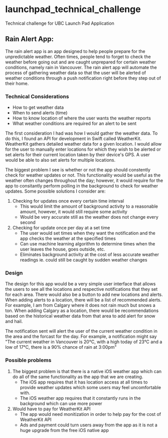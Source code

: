 # launchpad_technical_challenge
Technical challenge for UBC Launch Pad Application

## Rain Alert App:

The rain alert app is an app designed to help people prepare for the unpredictable weather. Often times, people tend to forget to check the weather before going out and are caught unprepared for certain weather conditions, namely rain in Vancouver. The rain alert app will automate the process of gathering weather data so that the user will be alerted of weather conditions through a push notification right before they step out of their home. 

### Technical Considerations
- How to get weather data
- When to send alerts (time)
- How to know location of where the user wants the weather reports
- What weather conditions are required for an alert to be sent

The first consideration I had was how I would gather the weather data. To do this, I found an API for development in Swift called WeatherKit. WeatherKit gathers detailed weather data for a given location. I would allow for the user to manually enter locations for which they wish to be alerted or set alerts for their current location taken by their device's GPS. A user would be able to also set alerts for multiple locations. 

The biggest problem I see is whether or not the app should constently check for weather updates or not. This functionality would be useful as the weather often changes throughout the day; however, it would require for the app to consitantly perform polling in the background to check for weather updates. Some possible solutions I consider are:
1. Checking for updates once every certain time interval
    - This would limit the amount of background activity to a reasonable amount, however, it would still require some activity
    - Would be very accurate still as the weather does not change every second
2. Checking for update once per day at a set time
    - The user would set times when they want the notification and the app checks the weather at the specified times
    - Can use machine learning algorithm to determine times when the user leaves the house, goes outside, etc. 
    - Eliminates background activity at the cost of less accurate weather readings ie. could still be caught by sudden weather changes

### Design
The design for this app would be a very simple user interface that allows the users to see all the locations and respective notifications that they set for each area. There would also be a button to add new locations and alerts. When adding alerts to a location, there will be a list of recommended alerts. For example, I am from Calgary where it does not rain much but snows a ton. When adding Calgary as a location, there would be recommendations based on the historical weather data from that area to add alert for snow and hail. 

The notification sent will alert the user of the current weather condition in the area and the forcast for the day. For example, a notification might say "The current weather in Vancouver is 20°C, with a high today of 23°C and a low of 17°C, there is a 90% chance of rain at 3:00pm"

### Possible problems
1. The biggest problem is that there is a native iOS weather app which can do all of the same functionality as the app that we are creating. 
    - The iOS app requires that it has location access at all times to provide weather updates which some users may feel uncomfortable with. 
    - The iOS weather app requires that it constantly runs in the background which can use more power 
2. Would have to pay for WeatherKit API
    - The app would need monitization in order to help pay for the cost of WeatherKit API 
    - Ads and payment could turn users away from the app as it is not a huge upgrade from the free iOS native app
